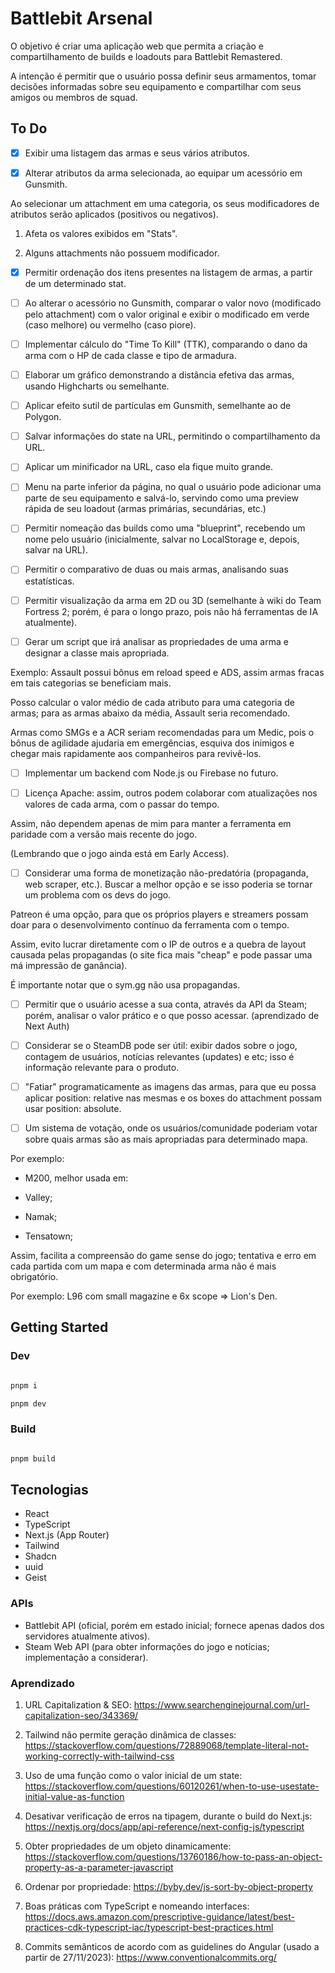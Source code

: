 # Battlebit Arsenal

O objetivo é criar uma aplicação web que permita a criação e compartilhamento de builds e loadouts para Battlebit Remastered.

A intenção é permitir que o usuário possa definir seus armamentos, tomar decisões informadas sobre seu equipamento e compartilhar com seus amigos ou membros de squad.

## To Do

- [x] Exibir uma listagem das armas e seus vários atributos.

- [x] Alterar atributos da arma selecionada, ao equipar um acessório em Gunsmith.

Ao selecionar um attachment em uma categoria, os seus modificadores de atributos serão aplicados (positivos ou negativos).

1. Afeta os valores exibidos em "Stats".

2. Alguns attachments não possuem modificador.

- [x] Permitir ordenação dos itens presentes na listagem de armas, a partir de um determinado stat.

- [ ] Ao alterar o acessório no Gunsmith, comparar o valor novo (modificado pelo attachment) com o valor original e exibir o modificado em verde (caso melhore) ou vermelho (caso piore).

- [ ] Implementar cálculo do "Time To Kill" (TTK), comparando o dano da arma com o HP de cada classe e tipo de armadura.

- [ ] Elaborar um gráfico demonstrando a distância efetiva das armas, usando Highcharts ou semelhante.

- [ ] Aplicar efeito sutil de partículas em Gunsmith, semelhante ao de Polygon.

- [ ] Salvar informações do state na URL, permitindo o compartilhamento da URL.

- [ ] Aplicar um minificador na URL, caso ela fique muito grande.

- [ ] Menu na parte inferior da página, no qual o usuário pode adicionar uma parte de seu equipamento e salvá-lo, servindo como uma preview rápida de seu loadout (armas primárias, secundárias, etc.)

- [ ] Permitir nomeação das builds como uma "blueprint", recebendo um nome pelo usuário (inicialmente, salvar no LocalStorage e, depois, salvar na URL).

- [ ] Permitir o comparativo de duas ou mais armas, analisando suas estatísticas.

- [ ] Permitir visualização da arma em 2D ou 3D (semelhante à wiki do Team Fortress 2; porém, é para o longo prazo, pois não há ferramentas de IA atualmente).

- [ ] Gerar um script que irá analisar as propriedades de uma arma e designar a classe mais apropriada.

Exemplo: Assault possui bônus em reload speed e ADS, assim armas fracas em tais categorias se beneficiam mais.

Posso calcular o valor médio de cada atributo para uma categoria de armas; para as armas abaixo da média, Assault seria recomendado.

Armas como SMGs e a ACR seriam recomendadas para um Medic, pois o bônus de agilidade ajudaria em emergências, esquiva dos inimigos e chegar mais rapidamente aos companheiros para revivê-los.

- [ ] Implementar um backend com Node.js ou Firebase no futuro.

- [ ] Licença Apache: assim, outros podem colaborar com atualizações nos valores de cada arma, com o passar do tempo.

Assim, não dependem apenas de mim para manter a ferramenta em paridade com a versão mais recente do jogo.

(Lembrando que o jogo ainda está em Early Access).

- [ ] Considerar uma forma de monetização não-predatória (propaganda, web scraper, etc.). Buscar a melhor opção e se isso poderia se tornar um problema com os devs do jogo.

Patreon é uma opção, para que os próprios players e streamers possam doar para o desenvolvimento contínuo da ferramenta com o tempo.

Assim, evito lucrar diretamente com o IP de outros e a quebra de layout causada pelas propagandas (o site fica mais "cheap" e pode passar uma má impressão de ganância).

É importante notar que o sym.gg não usa propagandas.

- [ ] Permitir que o usuário acesse a sua conta, através da API da Steam; porém, analisar o valor prático e o que posso acessar. (aprendizado de Next Auth)

- [ ] Considerar se o SteamDB pode ser útil: exibir dados sobre o jogo, contagem de usuários, notícias relevantes (updates) e etc; isso é informação relevante para o produto.

- [ ] "Fatiar" programaticamente as imagens das armas, para que eu possa aplicar position: relative nas mesmas e os boxes do attachment possam usar position: absolute.

- [ ] Um sistema de votação, onde os usuários/comunidade poderiam votar sobre quais armas são as mais apropriadas para determinado mapa.

Por exemplo:

- M200, melhor usada em:

- Valley;
- Namak;
- Tensatown;

Assim, facilita a compreensão do game sense do jogo; tentativa e erro em cada partida com um mapa e com determinada arma não é mais obrigatório.

Por exemplo: L96 com small magazine e 6x scope => Lion's Den.

## Getting Started

### Dev

```bash

pnpm i

pnpm dev

```

### Build

```bash

pnpm build

```

## Tecnologias

- React
- TypeScript
- Next.js (App Router)
- Tailwind
- Shadcn
- uuid
- Geist

### APIs

- Battlebit API (oficial, porém em estado inicial; fornece apenas dados dos servidores atualmente ativos).
- Steam Web API (para obter informações do jogo e notícias; implementação a considerar).

### Aprendizado

1. URL Capitalization & SEO: https://www.searchenginejournal.com/url-capitalization-seo/343369/

2. Tailwind não permite geração dinâmica de classes: https://stackoverflow.com/questions/72889068/template-literal-not-working-correctly-with-tailwind-css

3. Uso de uma função como o valor inicial de um state: https://stackoverflow.com/questions/60120261/when-to-use-usestate-initial-value-as-function

4. Desativar verificação de erros na tipagem, durante o build do Next.js: https://nextjs.org/docs/app/api-reference/next-config-js/typescript

5. Obter propriedades de um objeto dinamicamente: https://stackoverflow.com/questions/13760186/how-to-pass-an-object-property-as-a-parameter-javascript

6. Ordenar por propriedade: https://byby.dev/js-sort-by-object-property

7. Boas práticas com TypeScript e nomeando interfaces: https://docs.aws.amazon.com/prescriptive-guidance/latest/best-practices-cdk-typescript-iac/typescript-best-practices.html

8. Commits semânticos de acordo com as guidelines do Angular (usado a partir de 27/11/2023): https://www.conventionalcommits.org/
